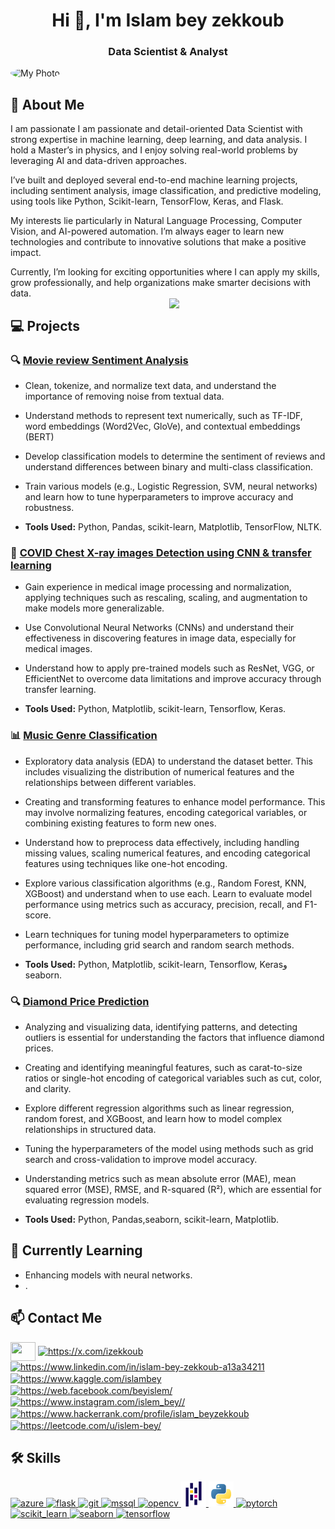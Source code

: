 <h1 align="center">Hi 👋, I'm Islam bey zekkoub </h1>
<h3 align="center"> Data Scientist & Analyst </h3>
<img src="images/profile.jpg" alt="My Photo" style="width:200px; border-radius:50%;">

## 👋 About Me
I am passionate
I am passionate and detail-oriented Data Scientist with strong expertise in machine learning, deep learning, and data analysis. I hold a Master’s in physics, and I enjoy solving real-world problems by leveraging AI and data-driven approaches.

I’ve built and deployed several end-to-end machine learning projects, including sentiment analysis, image classification, and predictive modeling, using tools like Python, Scikit-learn, TensorFlow, Keras, and Flask.

My interests lie particularly in Natural Language Processing, Computer Vision, and AI-powered automation. I’m always eager to learn new technologies and contribute to innovative solutions that make a positive impact.

Currently, I’m looking for exciting opportunities where I can apply my skills, grow professionally, and help organizations make smarter decisions with data.
<br>
<img align="right" src="https://user-images.githubusercontent.com/63050133/156676671-d5b2e362-97d4-4404-9447-dd71ddfea82f.gif" width = 250px/>

## 💻 Projects
### 🔍 [Movie review Sentiment Analysis](https://github.com/islam-bey-zekkoub/Movie-review-Sentiment-Analysis)
-	Clean, tokenize, and normalize text data, and understand the importance of removing noise from textual data.
-	Understand methods to represent text numerically, such as TF-IDF, word embeddings (Word2Vec, GloVe), and contextual embeddings (BERT)
-	Develop classification models to determine the sentiment of reviews and understand differences between binary and multi-class classification.
-	Train various models (e.g., Logistic Regression, SVM, neural networks) and learn how to tune hyperparameters to improve accuracy and robustness.

- **Tools Used:** Python, Pandas, scikit-learn, Matplotlib, TensorFlow, NLTK.

### 🤖 [COVID Chest X-ray images Detection using CNN & transfer learning](https://github.com/islam-bey-zekkoub/COVID-Chest-X-ray-images-Detection-using-CNN-transfer-learning)
- Gain experience in medical image processing and normalization, applying techniques such as rescaling, scaling, and augmentation to make models more generalizable. 
-	Use Convolutional Neural Networks (CNNs) and understand their effectiveness in discovering features in image data, especially for medical images.
-	Understand how to apply pre-trained models such as ResNet, VGG, or EfficientNet to overcome data limitations and improve accuracy through transfer learning.

- **Tools Used:** Python, Matplotlib, scikit-learn, Tensorflow, Keras.

### 📊 [Music Genre Classification](https://github.com/islam-bey-zekkoub/Music-Genre-Classification)
- Exploratory data analysis (EDA) to understand the dataset better. This includes visualizing the distribution of numerical features and the relationships between different variables.
-	Creating and transforming features to enhance model performance. This may involve normalizing features, encoding categorical variables, or combining existing features to form new ones.
-	Understand how to preprocess data effectively, including handling missing values, scaling numerical features, and encoding categorical features using techniques like one-hot encoding.
-	Explore various classification algorithms (e.g., Random Forest, KNN, XGBoost) and understand when to use each. Learn to evaluate model performance using metrics such as accuracy, precision, recall, and F1-score.
-	Learn techniques for tuning model hyperparameters to optimize performance, including grid search and random search methods.

- **Tools Used:** Python, Matplotlib, scikit-learn, Tensorflow, Kerasو seaborn.
### 🔍 [Diamond Price Prediction](https://github.com/islam-bey-zekkoub/Diamond-Price-Prediction/tree/master)
- Analyzing and visualizing data, identifying patterns, and detecting outliers is essential for understanding the factors that influence diamond prices.
-	Creating and identifying meaningful features, such as carat-to-size ratios or single-hot encoding of categorical variables such as cut, color, and clarity.
-	Explore different regression algorithms such as linear regression, random forest, and XGBoost, and learn how to model complex relationships in structured data.
-	Tuning the hyperparameters of the model using methods such as grid search and cross-validation to improve model accuracy.
-	Understanding metrics such as mean absolute error (MAE), mean squared error (MSE), RMSE, and R-squared (R²), which are essential for evaluating regression models.

- **Tools Used:** Python, Pandas,seaborn, scikit-learn, Matplotlib.

## 🌱 Currently Learning
- Enhancing models with neural networks.
- .
  
## 📫 Contact Me
<p align="left">
<a href = "mailto: islam.beyzekkoub@gmail.com"><img align="center" src="https://seeklogo.com/images/G/gmail-new-2020-logo-32DBE11BB4-seeklogo.com.png" height="30" width="40" /></a>
<a href="https://x.com/izekkoub" target="blank"><img align="center" src="https://raw.githubusercontent.com/rahuldkjain/github-profile-readme-generator/master/src/images/icons/Social/twitter.svg" alt="https://x.com/izekkoub" height="30" width="40" /></a>
<a href="https://www.linkedin.com/in/islam-bey-zekkoub-a13a34211" target="blank"><img align="center" src="https://raw.githubusercontent.com/rahuldkjain/github-profile-readme-generator/master/src/images/icons/Social/linked-in-alt.svg" alt="https://www.linkedin.com/in/islam-bey-zekkoub-a13a34211" height="30" width="40" /></a>
<a href="https://www.kaggle.com/islambey" target="blank"><img align="center" src="https://raw.githubusercontent.com/rahuldkjain/github-profile-readme-generator/master/src/images/icons/Social/kaggle.svg" alt="https://www.kaggle.com/islambey" height="30" width="40" /></a>
<a href="https://web.facebook.com/beyislem/" target="blank"><img align="center" src="https://raw.githubusercontent.com/rahuldkjain/github-profile-readme-generator/master/src/images/icons/Social/facebook.svg" alt="https://web.facebook.com/beyislem/" height="30" width="40" /></a>
<a href="https://www.instagram.com/islem_bey//" target="blank"><img align="center" src="https://raw.githubusercontent.com/rahuldkjain/github-profile-readme-generator/master/src/images/icons/Social/instagram.svg" alt="https://www.instagram.com/islem_bey//" height="30" width="40" /></a>
<a href="https://www.hackerrank.com/profile/islam_beyzekkoub" target="blank"><img align="center" src="https://raw.githubusercontent.com/rahuldkjain/github-profile-readme-generator/master/src/images/icons/Social/hackerrank.svg" alt="https://www.hackerrank.com/profile/islam_beyzekkoub" height="30" width="40" /></a>
<a href="https://leetcode.com/u/islem-bey/" target="blank"><img align="center" src="https://raw.githubusercontent.com/rahuldkjain/github-profile-readme-generator/master/src/images/icons/Social/leet-code.svg" alt="https://leetcode.com/u/islem-bey/" height="30" width="40" /></a>
</p>

## 🛠️ Skills
<p align="left"> <a href="https://azure.microsoft.com/en-in/" target="_blank" rel="noreferrer"> <img src="https://www.vectorlogo.zone/logos/microsoft_azure/microsoft_azure-icon.svg" alt="azure" width="40" height="40"/> </a> <a href="https://flask.palletsprojects.com/" target="_blank" rel="noreferrer"> <img src="https://www.vectorlogo.zone/logos/pocoo_flask/pocoo_flask-icon.svg" alt="flask" width="40" height="40"/> </a> <a href="https://git-scm.com/" target="_blank" rel="noreferrer"> <img src="https://www.vectorlogo.zone/logos/git-scm/git-scm-icon.svg" alt="git" width="40" height="40"/> </a> <a href="https://www.microsoft.com/en-us/sql-server" target="_blank" rel="noreferrer"> <img src="https://www.svgrepo.com/show/303229/microsoft-sql-server-logo.svg" alt="mssql" width="40" height="40"/> </a> <a href="https://opencv.org/" target="_blank" rel="noreferrer"> <img src="https://www.vectorlogo.zone/logos/opencv/opencv-icon.svg" alt="opencv" width="40" height="40"/> </a> <a href="https://pandas.pydata.org/" target="_blank" rel="noreferrer"> <img src="https://raw.githubusercontent.com/devicons/devicon/2ae2a900d2f041da66e950e4d48052658d850630/icons/pandas/pandas-original.svg" alt="pandas" width="40" height="40"/> </a> <a href="https://www.python.org" target="_blank" rel="noreferrer"> <img src="https://raw.githubusercontent.com/devicons/devicon/master/icons/python/python-original.svg" alt="python" width="40" height="40"/> </a> <a href="https://pytorch.org/" target="_blank" rel="noreferrer"> <img src="https://www.vectorlogo.zone/logos/pytorch/pytorch-icon.svg" alt="pytorch" width="40" height="40"/> </a> <a href="https://scikit-learn.org/" target="_blank" rel="noreferrer"> <img src="https://upload.wikimedia.org/wikipedia/commons/0/05/Scikit_learn_logo_small.svg" alt="scikit_learn" width="40" height="40"/> </a> <a href="https://seaborn.pydata.org/" target="_blank" rel="noreferrer"> <img src="https://seaborn.pydata.org/_images/logo-mark-lightbg.svg" alt="seaborn" width="40" height="40"/> </a> <a href="https://www.tensorflow.org" target="_blank" rel="noreferrer"> <img src="https://www.vectorlogo.zone/logos/tensorflow/tensorflow-icon.svg" alt="tensorflow" width="40" height="40"/> </a> </p>
